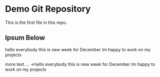 # Demo Git Repository

This is the first file in this repo.

## Ipsum Below

hello everybody this is new week for December
Im happy to work on my projects

more text ... ->hello everybody this is new week for December
Im happy to work on my projects